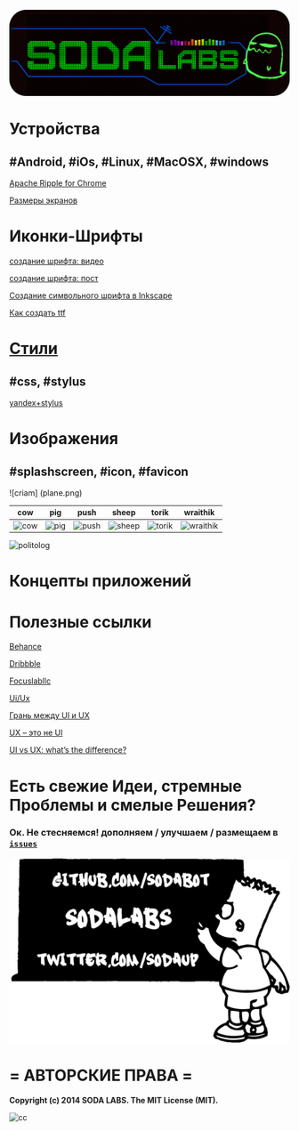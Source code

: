 ![](soda_logo2.png)
# Устройства 

## #Android, #iOs, #Linux, #MacOSX, #windows

[Apache Ripple for Chrome](https://chrome.google.com/webstore/detail/ripple-emulator-beta/geelfhphabnejjhdalkjhgipohgpdnoc)

[Размеры экранов](http://habrahabr.ru/post/169141/)

# Иконки-Шрифты 

[создание шрифта: видео](http://www.youtube.com/watch?v=_KX-e6sijGE)

[создание шрифта: пост](http://www.intridea.com/blog/2012/4/24/symbol-font)

[Создание символьного шрифта в Inkscape](http://ninniah.ru/sozdanie-simvolnogo-shrifta-v-inkscape.html)

[Как создать ttf](http://macnoob.ru/freewrite/kak-sozdat-ttf-shrift-iz-izobrageniy-fontographer/)




# [Стили](stylus)
## #css, #stylus

[yandex+stylus](http://habrahabr.ru/company/yandex/blog/169415/)

# Изображения 
## #splashscreen, #icon, #favicon

![criam] (plane.png)

|  cow |   pig   |   push  |  sheep  |  torik  | wraithik|
|-----|---------|---------|---------|---------|---------|
|![cow](https://cloud.githubusercontent.com/assets/3838734/3906124/016e129e-22f0-11e4-9881-0cd580b6ef77.png)     |![pig](https://cloud.githubusercontent.com/assets/3838734/3906126/017abd1e-22f0-11e4-9fa8-72fb4ab64bbe.png)|![push](https://cloud.githubusercontent.com/assets/3838734/3906125/0177b312-22f0-11e4-8d3b-66c523e1a5c8.png)|![sheep](https://cloud.githubusercontent.com/assets/3838734/3906122/01628d84-22f0-11e4-94b9-29238cd6c677.png)|![torik](https://cloud.githubusercontent.com/assets/3838734/3906123/016c7a06-22f0-11e4-8c10-9331103b3072.png)|![wraithik](https://cloud.githubusercontent.com/assets/3838734/3906121/015f4c3c-22f0-11e4-9d87-2071362645a6.png)| 

![politolog](https://cloud.githubusercontent.com/assets/3838734/4137877/b76bfc86-338b-11e4-9bc7-8c2394a5e65e.png)


# Концепты приложений


# Полезные ссылки

[Behance](https://www.behance.net/)

[Dribbble](https://dribbble.com/)

[Focuslabllc](http://focuslabllc.com/)

[Ui/Ux](http://www.kasper.by/help/chto-takoe-ux-i-ui-dizain/)

[Грань между UI и UX](http://habrahabr.ru/post/190840/)

[UX – это не UI](http://www.cmsmagazine.ru/library/items/usability/ux-is-not-ui/)

[UI vs UX: what’s the difference?](http://www.webdesignerdepot.com/2012/06/ui-vs-ux-whats-the-difference/)









# Есть свежие Идеи, стремные Проблемы и смелые Решения? 
### Ок. Не стесняемся! дополняем / улучшаем / размещаем в [`issues`](https://github.com/soda-io/UI-UX/issues/new)



![](sodabart.png)

# = АВТОРСКИЕ ПРАВА =

**Copyright (c) 2014 SODA LABS. The MIT License (MIT).**
  
  ![cc](https://cloud.githubusercontent.com/assets/3838734/4271150/c9449722-3cd4-11e4-8655-72ffe56c7dbf.png)

   
